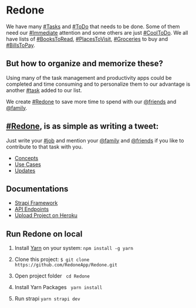 
# Redone
We have many [#Tasks](#) and [#ToDo](#) that needs to be done. Some of them need our [#Immediate](#) attention and some others are just [#CoolToDo](#). We all have lists of [#BooksToRead](#), [#PlacesToVisit](#), [#Groceries](#) to buy and [#BillsToPay](#).

## But how to organize and memorize these?
Using many of the task management and productivity apps could be completed and time consuming and to personalize them to our advantage is another [#task](#) added to our list.

We create [#Redone](#) to save more time to spend with our [@friends](#) and [@family](#).

## [#Redone](#), is as simple as writing a tweet:
Just write your [#job](#) and mention your [@family](#) and [@friends](#) if you like to contribute to that task with you.

- [Concepts](https://redone.herokuapp.com/concepts.html)
- [Use Cases](https://redone.herokuapp.com/use-cases.html)
- [Updates](https://redone.herokuapp.com/updates.html)

## Documentations
- [Strapi Framework](https://strapi.io/)
- [API Endpoints](https://strapi.io/documentation/3.0.0-beta.x/content-api/api-endpoints.html)
- [Upload Project on Heroku](https://strapi.io/documentation/3.0.0-beta.x/deployment/heroku.html)


## Run Redone on local

1. Install [Yarn](https://yarnpkg.com/) on your system:
``npm install -g yarn``

2. Clone this project:
``$ git clone https://github.com/RedoneApp/Redone.git``

3. Open project folder
`` cd Redone``

4. Install Yarn Packages
`` yarn install``

5. Run strapi
``yarn strapi dev``
